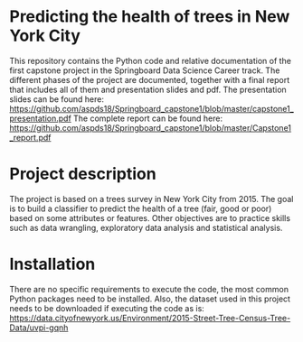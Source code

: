 # Predicting the health of trees in New York City
This repository contains the Python code and relative documentation of the first capstone project in the Springboard Data Science Career track. The different phases of the project are documented, together with a final report that includes all of them and presentation slides and pdf. 
The presentation slides can be found here:
https://github.com/aspds18/Springboard_capstone1/blob/master/capstone1_presentation.pdf
The complete report can be found here:
https://github.com/aspds18/Springboard_capstone1/blob/master/Capstone1_report.pdf
# Project description
The project is based on a trees survey in New York City from 2015. The goal is to build a classifier to predict the health of a tree (fair, good or poor) based on some attributes or features. Other objectives are to practice skills such as data wrangling, exploratory data analysis and statistical analysis.
# Installation
There are no specific requirements to execute the code, the most common Python packages need to be installed. Also, the dataset used in this project needs to be downloaded if executing the code as is:
https://data.cityofnewyork.us/Environment/2015-Street-Tree-Census-Tree-Data/uvpi-gqnh
